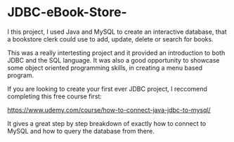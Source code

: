 # JDBC-eBook-Store-
I this project, I used Java and MySQL to create an interactive database, that a bookstore clerk could use to add, update, delete or search for books. 

This was a really intertesting project and it provided an introduction to both JDBC and the SQL language. It was also a good opportunity to showcase some object oriented programming skills, in creating a menu based program.

If you are looking to create your first ever JDBC project, I reccomend completing this free course first:

https://www.udemy.com/course/how-to-connect-java-jdbc-to-mysql/

It gives a great step by step breakdown of exactly how to connect to MySQL and how to query the database from there.
